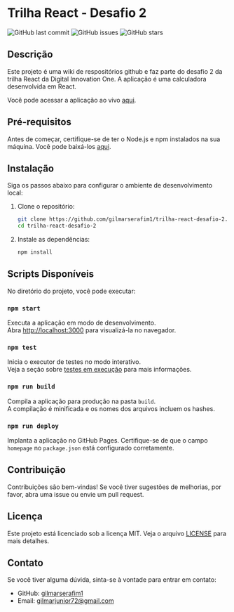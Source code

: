# Trilha React - Desafio 2

![GitHub last commit](https://img.shields.io/github/last-commit/gilmarserafim1/trilha-react-desafio-2)
![GitHub issues](https://img.shields.io/github/issues/gilmarserafim1/trilha-react-desafio-2)
![GitHub stars](https://img.shields.io/github/stars/gilmarserafim1/trilha-react-desafio-2)

## Descrição

Este projeto é uma wiki de respositórios github e faz parte do desafio 2 da trilha React da Digital Innovation One. A aplicação é uma calculadora desenvolvida em React.

Você pode acessar a aplicação ao vivo [aqui](https://gilmarserafim1.github.io/trilha-react-desafio-2/).

## Pré-requisitos

Antes de começar, certifique-se de ter o Node.js e npm instalados na sua máquina. Você pode baixá-los [aqui](https://nodejs.org/).

## Instalação

Siga os passos abaixo para configurar o ambiente de desenvolvimento local:

1. Clone o repositório:
    ```bash
    git clone https://github.com/gilmarserafim1/trilha-react-desafio-2.git
    cd trilha-react-desafio-2
    ```

2. Instale as dependências:
    ```bash
    npm install
    ```

## Scripts Disponíveis

No diretório do projeto, você pode executar:

### `npm start`

Executa a aplicação em modo de desenvolvimento.\
Abra [http://localhost:3000](http://localhost:3000) para visualizá-la no navegador.

### `npm test`

Inicia o executor de testes no modo interativo.\
Veja a seção sobre [testes em execução](https://facebook.github.io/create-react-app/docs/running-tests) para mais informações.

### `npm run build`

Compila a aplicação para produção na pasta `build`.\
A compilação é minificada e os nomes dos arquivos incluem os hashes.

### `npm run deploy`

Implanta a aplicação no GitHub Pages. Certifique-se de que o campo `homepage` no `package.json` está configurado corretamente.

## Contribuição

Contribuições são bem-vindas! Se você tiver sugestões de melhorias, por favor, abra uma issue ou envie um pull request.

## Licença

Este projeto está licenciado sob a licença MIT. Veja o arquivo [LICENSE](LICENSE) para mais detalhes.

## Contato

Se você tiver alguma dúvida, sinta-se à vontade para entrar em contato:

- GitHub: [gilmarserafim1](https://github.com/gilmarserafim1)
- Email: gilmarjunior72@gmail.com
